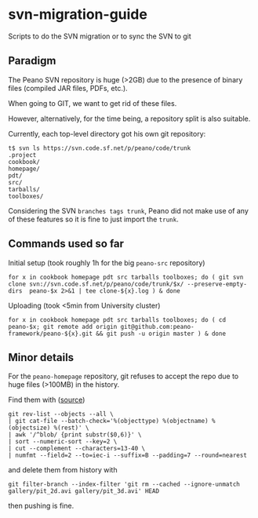 # svn-migration-guide
Scripts to do the SVN migration or to sync the SVN to git

## Paradigm

The Peano SVN repository is huge (>2GB) due to the presence of binary files (compiled JAR files, PDFs, etc.).

When going to GIT, we want to get rid of these files.

However, alternatively, for the time being, a repository split is also suitable.

Currently, each top-level directory got his own git repository:

```
t$ svn ls https://svn.code.sf.net/p/peano/code/trunk
.project
cookbook/
homepage/
pdt/
src/
tarballs/
toolboxes/
```

Considering the SVN `branches tags trunk`, Peano did not make use of any of these features so it is fine to just import the `trunk`.

## Commands used so far

Initial setup (took roughly 1h for the big `peano-src` repository)

```
for x in cookbook homepage pdt src tarballs toolboxes; do ( git svn clone svn://svn.code.sf.net/p/peano/code/trunk/$x/ --preserve-empty-dirs  peano-$x 2>&1 | tee clone-${x}.log ) & done
```

Uploading (took <5min from University cluster)

```
for x in cookbook homepage pdt src tarballs toolboxes; do ( cd peano-$x; git remote add origin git@github.com:peano-framework/peano-${x}.git && git push -u origin master ) & done
```

## Minor details

For the `peano-homepage` repository, git refuses to accept the repo due to huge files (>100MB) in the history.

Find them with ([source](https://stackoverflow.com/a/46615578))

```
git rev-list --objects --all \
| git cat-file --batch-check='%(objecttype) %(objectname) %(objectsize) %(rest)' \
| awk '/^blob/ {print substr($0,6)}' \
| sort --numeric-sort --key=2 \
| cut --complement --characters=13-40 \
| numfmt --field=2 --to=iec-i --suffix=B --padding=7 --round=nearest
```

and delete them from history with

```
git filter-branch --index-filter 'git rm --cached --ignore-unmatch gallery/pit_2d.avi gallery/pit_3d.avi' HEAD
```

then pushing is fine.
